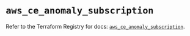 # `aws_ce_anomaly_subscription`

Refer to the Terraform Registry for docs: [`aws_ce_anomaly_subscription`](https://registry.terraform.io/providers/hashicorp/aws/6.18.0/docs/resources/ce_anomaly_subscription).
